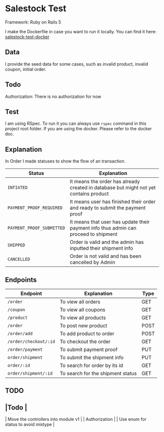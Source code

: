 # Salestock Test 

Framework: Ruby on Rails 5

I make the Dockerfile in case you want to run it locally.
You can find it here: [salestock-test-docker](https://github.com/prdx/salestock-test-docker)


## Data
I provide the seed data for some cases, such as invalid product, invalid coupon, initial order.

## Todo
 Authorization: There is no authorization for now

## Test
I am using RSpec. To run it you can always use `rspec` command in this project root folder.
If you are using the docker. Please refer to the docker doc.

## Explanation
In Order I made statuses to show the flow of an transaction.

| Status | Explanation |
|--------|-------------|
| `INTIATED` | It means the order has already created in database but might not yet contains product |
| `PAYMENT_PROOF_REQUIRED` | It means user has finished their order and ready to submit the payment proof |
| `PAYMENT_PROOF_SUBMITTED` | It means that user has update their payment info thus admin can proceed to shipment |
| `SHIPPED` | Order is valid and the admin has inputted their shipment info |
| `CANCELLED` | Order is not valid and has been cancelled by Admin |

## Endpoints
| Endpoint | Explanation | Type |
|----------|-------------|------|
| `/order` | To view all orders | GET |
| `/coupon` | To view all coupons | GET |
| `/product` | To view all products | GET |
| `/order` | To post new product | POST |
| `/order/add` | To add product to order | POST |
| `/order/checkout/:id` | To checkout the order | GET |
| `/order/payment` | To submit payment proof | PUT |
| `order/shipment` | To submit the shipment info | PUT |
| `order/:id` | To search for order by its id | GET |
| `order/shipment/:id` | To search for the shipment status | GET |

## TODO

|Todo |
------
| Move the controllers into module v1 |
| Authorization |
| Use enum for status to avoid mistype |





